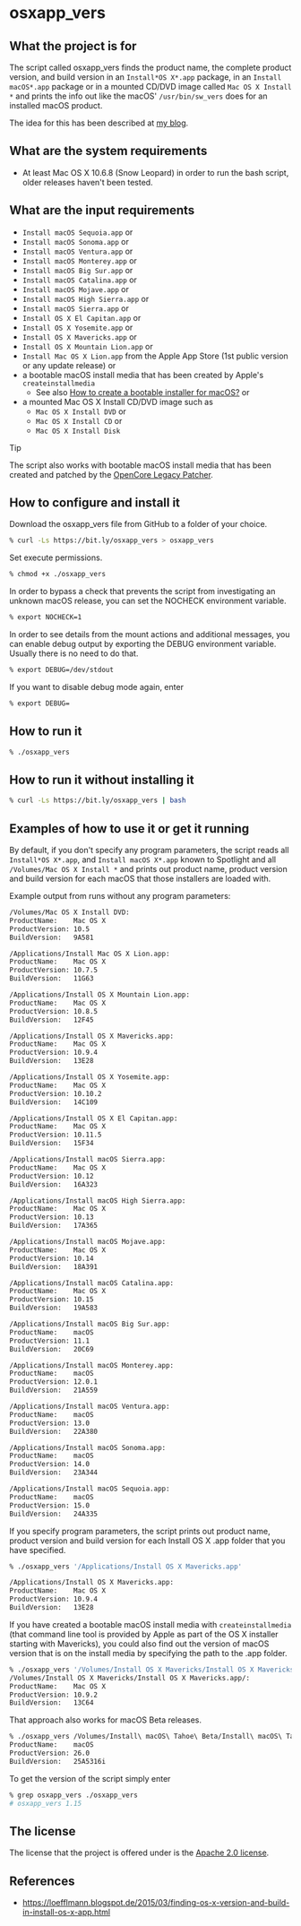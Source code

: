 osxapp_vers
===========

What the project is for
-----------------------
The script called osxapp_vers finds the product name, the complete product version, and build version in an `Install*OS X*.app` package, in an `Install macOS*.app` package or in a mounted CD/DVD image called `Mac OS X Install *` and prints the info out like the macOS' `/usr/bin/sw_vers` does for an installed macOS product.

The idea for this has been described at [my blog](https://loefflmann.blogspot.de/2015/03/finding-os-x-version-and-build-in-install-os-x-app.html).


What are the system requirements
--------------------------------
* At least Mac OS X 10.6.8 (Snow Leopard) in order to run the bash script, older releases haven't been tested.


What are the input requirements
-------------------------------
* `Install macOS Sequoia.app` or
* `Install macOS Sonoma.app` or
* `Install macOS Ventura.app` or
* `Install macOS Monterey.app` or 
* `Install macOS Big Sur.app` or
* `Install macOS Catalina.app` or
* `Install macOS Mojave.app` or
* `Install macOS High Sierra.app` or
* `Install macOS Sierra.app` or
* `Install OS X El Capitan.app` or
* `Install OS X Yosemite.app` or
* `Install OS X Mavericks.app` or
* `Install OS X Mountain Lion.app` or
* `Install Mac OS X Lion.app` from the Apple App Store (1st public version or any update release) or
* a bootable macOS install media that has been created by Apple's `createinstallmedia`
  * See also [How to create a bootable installer for macOS?](https://support.apple.com/en-us/HT201372) or
* a mounted Mac OS X Install CD/DVD image such as
  * `Mac OS X Install DVD` or
  * `Mac OS X Install CD` or
  * `Mac OS X Install Disk`

> [!TIP]
> The script also works with bootable macOS install media that has been created and patched by the [OpenCore Legacy Patcher](https://dortania.github.io/OpenCore-Legacy-Patcher/).


How to configure and install it
-------------------------------
Download the osxapp_vers file from GitHub to a folder of your choice.

```bash
% curl -Ls https://bit.ly/osxapp_vers > osxapp_vers
```

Set execute permissions.

```bash
% chmod +x ./osxapp_vers
```

In order to bypass a check that prevents the script from investigating an unknown macOS release, you can set the NOCHECK environment variable.

```bash
% export NOCHECK=1
```

In order to see details from the mount actions and additional messages, you can enable debug output by exporting the DEBUG environment variable. Usually there is no need to do that.

```bash
% export DEBUG=/dev/stdout
```
 
If you want to disable debug mode again, enter

```bash
% export DEBUG=
```

How to run it
-------------
```bash
% ./osxapp_vers
```

How to run it without installing it
-----------------------------------
```bash
% curl -Ls https://bit.ly/osxapp_vers | bash
```


Examples of how to use it or get it running
-------------------------------------------
By default, if you don't specify any program parameters, the script reads all `Install*OS X*.app`, and `Install macOS X*.app` known to Spotlight and all `/Volumes/Mac OS X Install *` and prints out product name, product version and build version for each macOS that those installers are loaded with.

Example output from runs without any program parameters:

```bash
/Volumes/Mac OS X Install DVD:
ProductName:    Mac OS X
ProductVersion: 10.5
BuildVersion:   9A581

/Applications/Install Mac OS X Lion.app:
ProductName:    Mac OS X
ProductVersion: 10.7.5
BuildVersion:   11G63

/Applications/Install OS X Mountain Lion.app:
ProductName:    Mac OS X
ProductVersion: 10.8.5
BuildVersion:   12F45

/Applications/Install OS X Mavericks.app:
ProductName:    Mac OS X
ProductVersion: 10.9.4
BuildVersion:   13E28

/Applications/Install OS X Yosemite.app:
ProductName:    Mac OS X
ProductVersion: 10.10.2
BuildVersion:   14C109

/Applications/Install OS X El Capitan.app:
ProductName:    Mac OS X
ProductVersion:	10.11.5
BuildVersion:   15F34

/Applications/Install macOS Sierra.app:
ProductName:    Mac OS X
ProductVersion:	10.12
BuildVersion:   16A323

/Applications/Install macOS High Sierra.app:
ProductName:	Mac OS X
ProductVersion:	10.13
BuildVersion:	17A365

/Applications/Install macOS Mojave.app:
ProductName:	Mac OS X
ProductVersion:	10.14
BuildVersion:	18A391

/Applications/Install macOS Catalina.app:
ProductName:	Mac OS X
ProductVersion:	10.15
BuildVersion:	19A583

/Applications/Install macOS Big Sur.app:
ProductName:	macOS
ProductVersion:	11.1
BuildVersion:	20C69

/Applications/Install macOS Monterey.app:
ProductName:	macOS
ProductVersion:	12.0.1
BuildVersion:	21A559

/Applications/Install macOS Ventura.app:
ProductName:	macOS
ProductVersion:	13.0
BuildVersion:	22A380

/Applications/Install macOS Sonoma.app:
ProductName:	macOS
ProductVersion:	14.0
BuildVersion:	23A344

/Applications/Install macOS Sequoia.app:
ProductName:	macOS
ProductVersion:	15.0
BuildVersion:	24A335
```

If you specify program parameters, the script prints out product name, product version and build version for each Install OS X .app folder that you have specified.

```bash
% ./osxapp_vers '/Applications/Install OS X Mavericks.app'

/Applications/Install OS X Mavericks.app:
ProductName:    Mac OS X
ProductVersion: 10.9.4
BuildVersion:   13E28
```

If you have created a bootable macOS install media with `createinstallmedia` (that command line tool is provided by Apple as part of the OS X installer starting with Mavericks), you could also find out the version of macOS version that is on the install media by specifying the path to the .app folder.

```bash
% ./osxapp_vers '/Volumes/Install OS X Mavericks/Install OS X Mavericks.app/'
/Volumes/Install OS X Mavericks/Install OS X Mavericks.app/:
ProductName:    Mac OS X
ProductVersion: 10.9.2
BuildVersion:   13C64
```

That approach also works for macOS Beta releases.

```bash
% ./osxapp_vers /Volumes/Install\ macOS\ Tahoe\ Beta/Install\ macOS\ Tahoe\ Beta.app
ProductName:	macOS
ProductVersion:	26.0
BuildVersion:	25A5316i
```

To get the version of the script simply enter

```bash
% grep osxapp_vers ./osxapp_vers
# osxapp_vers 1.15
```


The license
-----------
The license that the project is offered under is the [Apache 2.0 license](http://choosealicense.com/licenses/apache-2.0/).


References
----------
* https://loefflmann.blogspot.de/2015/03/finding-os-x-version-and-build-in-install-os-x-app.html
